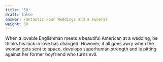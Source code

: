 ```yaml
---
title: '50'
draft: false
answer: Fantastic Four Weddings and a Funeral
weight: 50
---
```

When a lovable Englishman meets a beautiful American at a wedding, he thinks his luck in love has changed. However, it all goes awry when the woman gets sent to space, develops superhuman strength and is pitting against her former boyfriend who turns evil.